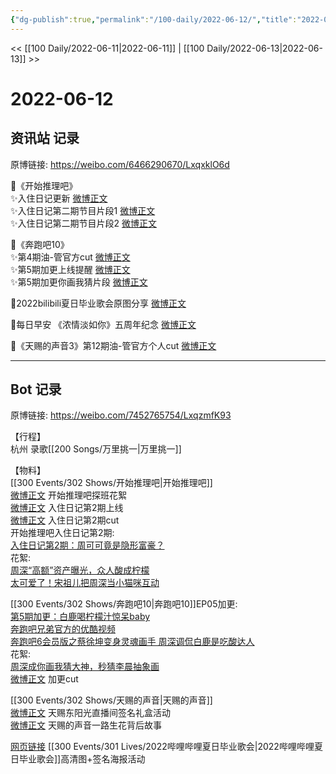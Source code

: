 ```yaml
---
{"dg-publish":true,"permalink":"/100-daily/2022-06-12/","title":"2022-06-12"}
---
```



<< [[100 Daily/2022-06-11\|2022-06-11]] | [[100 Daily/2022-06-13\|2022-06-13]] >>

# 2022-06-12

## 资讯站 记录

原博链接: https://weibo.com/6466290670/LxqxklO6d

🌟《开始推理吧》  
✨入住日记更新 [微博正文](https://m.weibo.cn/6466290670/4779610853868669)  
✨入住日记第二期节目片段1 [微博正文](https://m.weibo.cn/6466290670/4779619443806948)  
✨入住日记第二期节目片段2 [微博正文](https://m.weibo.cn/6466290670/4779620053028657)

🌟《奔跑吧10》  
✨第4期油-管官方cut [微博正文](https://m.weibo.cn/6466290670/4779578734150653)  
✨第5期加更上线提醒 [微博正文](https://m.weibo.cn/6466290670/4779508169444035)  
✨第5期加更你画我猜片段 [微博正文](https://m.weibo.cn/6466290670/4779511616377583)

🌟2022bilibili夏日毕业歌会原图分享 [微博正文](https://m.weibo.cn/6466290670/4779494407406113)

🌟每日早安 《浓情淡如你》五周年纪念 [微博正文](https://m.weibo.cn/6466290670/4779450187121071)

🌟《天赐的声音3》第12期油-管官方个人cut [微博正文](https://m.weibo.cn/6466290670/4779578508447798)

---
## Bot 记录

原博链接: https://weibo.com/7452765754/LxqzmfK93

【行程】  
杭州 录歌[[200 Songs/万里挑一\|万里挑一]]

【物料】  
[[300 Events/302 Shows/开始推理吧\|开始推理吧]]  
[微博正文](https://m.weibo.cn/7499016617/4779506181079976) 开始推理吧探班花絮  
[微博正文](https://m.weibo.cn/2162247381/4779597143212721) 入住日记第2期上线  
[微博正文](https://m.weibo.cn/1371117067/4779606278668800) 入住日记第2期cut  
开始推理吧入住日记第2期:  
[入住日记第2期：周可可竟是隐形富豪？](https://weibo.cn/sinaurl?u=https%3A%2F%2Fv.qq.com%2Fx%2Fcover%2Fmzc00200qdedeyd%2Fx0043qz1pdy.html)  
花絮:  
[周深“高额”资产曝光，众人酸成柠檬](https://weibo.cn/sinaurl?u=https%3A%2F%2Fv.qq.com%2Fx%2Fcover%2Fmzc00200qdedeyd%2Ff00431pzpne.html%3Fn_version%3D2021)  
[太可爱了！宋祖儿把周深当小猫咪互动](https://weibo.cn/sinaurl?u=https%3A%2F%2Fv.qq.com%2Fx%2Fcover%2Fmzc00200qdedeyd%2Fs00434zgyxn.html%3Fn_version%3D2021)

[[300 Events/302 Shows/奔跑吧10\|奔跑吧10]]EP05加更:  
[第5期加更：白鹿喝柠檬汁惊呆baby](https://weibo.cn/sinaurl?u=https%3A%2F%2Fm.v.qq.com%2Fplay.html%3Fcid%3Dmzc00200a08uylk%26vid%3Dn0043pgz3to%26ptag%3Dv_qq_com%26n_version%3D2021)  
[奔跑吧兄弟官方的优酷视频](https://weibo.cn/sinaurl?u=https%3A%2F%2Fm.youku.com%2Falipay_video%2Fid_XNTg2OTY1NTMwNA%3D%3D.html%3Fspm%3Da2hww.12518357.drawer5.dzj1_2)  
[奔跑吧6会员版之蔡徐坤变身灵魂画手 周深调侃白鹿是吃酸达人](https://weibo.cn/sinaurl?u=https%3A%2F%2Fm.iqiyi.com%2Fv_12qtay4a56c.html%3Fvfrm%3D2-3-0-1)  
花絮:  
[周深成你画我猜大神，秒猜李晨抽象画](https://weibo.cn/sinaurl?u=https%3A%2F%2Fv.qq.com%2Fx%2Fcover%2Fmzc00200a08uylk%2Fm0043q12gn8.html%3Fn_version%3D2021)  
[微博正文](https://m.weibo.cn/1371117067/4779505057794783) 加更cut

[[300 Events/302 Shows/天赐的声音\|天赐的声音]]  
[微博正文](https://m.weibo.cn/1315706994/4779511411117713) 天赐东阳光直播间签名礼盒活动  
[微博正文](https://m.weibo.cn/7387226535/4779595691721736) 天赐的声音一路生花背后故事

[网页链接](https://weibo.cn/sinaurl?u=https%3A%2F%2Fb23.tv%2Fh7rvBJ1) [[300 Events/301 Lives/2022哔哩哔哩夏日毕业歌会\|2022哔哩哔哩夏日毕业歌会]]高清图+签名海报活动
